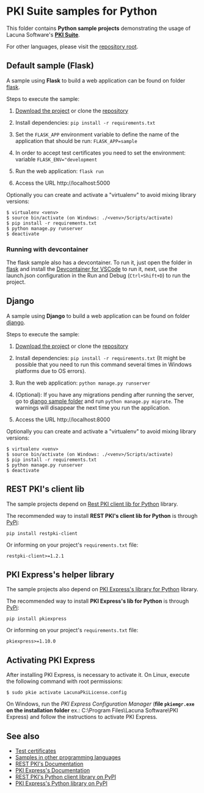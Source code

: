 # PKI Suite samples for Python

This folder contains **Python sample projects** demonstrating the usage of Lacuna Software's
**[PKI Suite](https://www.lacunasoftware.com/pki-suite)**.

For other languages, please visit the [repository root](https://github.com/LacunaSoftware/PkiSuiteSamples).

## Default sample (Flask)

A sample using **Flask** to build a web application can be found on folder [flask](flask/).

Steps to execute the sample:

1. [Download the project](https://github.com/LacunaSoftware/PkiSuiteSamples/archive/master.zip) or
   clone the [repository](https://github.com/LacunaSoftware/PkiSuiteSamples.git)
1. Install dependencies: `pip install -r requirements.txt`

1. Set the `FLASK_APP` environment variable to define the name of the application that should be run: `FLASK_APP=sample`

1. In order to accept test certificates you need to set the environment: variable `FLASK_ENV="development`

1. Run the web application: `flask run`

1. Access the URL http://localhost:5000

Optionally you can create and activate a "virtualenv" to avoid mixing library versions:

    $ virtualenv <venv>
    $ source bin/activate (on Windows: ./<venv>/Scripts/activate)
    $ pip install -r requirements.txt
    $ python manage.py runserver
    $ deactivate

### Running with devcontainer
The flask sample also has a devcontainer. To run it, just open the folder in [flask](flask/) and install the [Devcontainer for VSCode](https://code.visualstudio.com/docs/devcontainers/containers#_getting-started) to run it, next, use the launch.json configuration in the Run and Debug (`Ctrl+Shift+D`) to run the project.
## Django

A sample using **Django** to build a web application can be found on folder [django](django/).

Steps to execute the sample:

1. [Download the project](https://github.com/LacunaSoftware/PkiSuiteSamples/archive/master.zip) or
   clone the [repository](https://github.com/LacunaSoftware/PkiSuiteSamples.git)
1. Install dependencies: `pip install -r requirements.txt`
(It might be possible that you need to run this command several times in Windows platforms due to OS errors).

1. Run the web application: `python manage.py runserver`
1. (Optional): If you have any migrations pending after running the server, go to [django sample folder](django/sample) and run `python manage.py migrate`. The warnings will disappear the next time you run the application.
1. Access the URL http://localhost:8000

Optionally you can create and activate a "virtualenv" to avoid mixing library versions:

    $ virtualenv <venv>
    $ source bin/activate (on Windows: ./<venv>/Scripts/activate)
    $ pip install -r requirements.txt
    $ python manage.py runserver
    $ deactivate

## REST PKI's client lib

The sample projects depend on [Rest PKI client lib for Python](https://github.com/LacunaSoftware/RestPkiPythonClient) library.

The recommended way to install **REST PKI's client lib for Python** is through [PyPi](https://pypi.org):

    pip install restpki-client

Or informing on your project's `requirements.txt` file:

    restpki-client>=1.2.1

## PKI Express's helper library

The sample projects also depend on [PKI Express's library for Python](https://github.com/LacunaSoftware/PkiExpressPython) library.

The recommended way to install **PKI Express's lib for Python** is through [PyPi](https://pypi.org):

    pip install pkiexpress

Or informing on your project's `requirements.txt` file:

    pkiexpress>=1.10.0

## Activating PKI Express

After installing PKI Express, is necessary to activate it. On Linux, execute the following
command with root permissions:

    $ sudo pkie activate LacunaPkiLicense.config

On Windows, run the _PKI Express Configuration Manager_ (**file `pkiemgr.exe` on the installation folder**
ex.: C:\Program Files\Lacuna Software\PKI Express) and follow the instructions to activate PKI Express.

## See also

- [Test certificates](https://docs.lacunasoftware.com/articles/pki-guide/test-certs)
- [Samples in other programming languages](https://github.com/LacunaSoftware/PkiSuiteSamples)
- [REST PKI's Documentation](http://docs.lacunasoftware.com/en-us/articles/rest-pki/python/index.html)
- [PKI Express's Documentation](http://docs.lacunasoftware.com/en-us/articles/pki-express/python/index.html)
- [REST PKI's Python client library on PyPI](https://pypi.org/project/restpki-client)
- [PKI Express's Python library on PyPI](https://pypi.org/project/pkiexpress)
